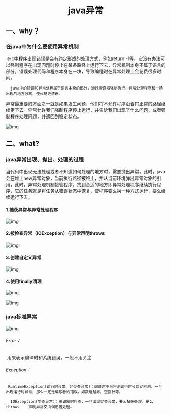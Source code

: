 # <center>java异常</center>

## 一、why？

###  在java中为什么要使用异常机制

​		在c中程序出现错误是会有约定形成的处理方式，例如return -1等，它没有办法可以强制程序在出现问题时停止在某条路经上运行下去，异常机制本身不属于语言的部分，错误处理代码和程序本身在一块，导致编程时在异常处理上会花费很多时间。

  	  java中的错误和异常处理属于语言本身的部分，通过编译器强制执行，异常处理程序和一场出现的地方分离，使代码更清晰。

​    	异常最重要的方面之一就是如果发生问题，他们将不允许程序沿着其正常的路径继续走下去。异常允许我们强制程序停止运行，并告诉我们出现了什么问题，或者强制程序处理问题，并返回到稳定状态。

![img](file:///C:/Users/ADMINI~1/AppData/Local/Temp/msohtmlclip1/01/clip_image002.jpg)

## 二、what?

### java异常出现、抛出、处理的过程

​		当代码中出现无法处理或者不知道如何处理的地方时，需要抛出异常，此时，java会在堆上new异常对象，当前执行路径被终止，并从当前环境弹出异常对象的引用，此时，异常处理机制接管程序，找到合适的地方即异常处理程序继续执行程序，它的任务就是将任务从错误状态中恢复，使程序要么换一种方式运行，要么继续运行下去。

#### 1.捕获异常与异常处理程序

![img](file:///C:/Users/ADMINI~1/AppData/Local/Temp/msohtmlclip1/01/clip_image004.jpg)

#### 2.被检查异常（IOException）与异常声明throws

![img](file:///C:/Users/ADMINI~1/AppData/Local/Temp/msohtmlclip1/01/clip_image006.jpg)

#### 3.创建自定义异常

![img](file:///C:/Users/ADMINI~1/AppData/Local/Temp/msohtmlclip1/01/clip_image008.jpg)

#### 4.使用finally清理

![img](file:///C:/Users/ADMINI~1/AppData/Local/Temp/msohtmlclip1/01/clip_image010.jpg)

![img](file:///C:/Users/ADMINI~1/AppData/Local/Temp/msohtmlclip1/01/clip_image012.jpg)

### java标准异常

![img](file:///C:/Users/ADMINI~1/AppData/Local/Temp/msohtmlclip1/01/clip_image014.png)

###### Error：

​		用来表示编译时和系统错误，一般不用关注

###### Exception：

   	 RuntimeException(运行时异常、非受查异常)：编译时不会检测运行时会自动检测，一旦    出现运行时异常，那么一定是编写者的错误，如数组越界，空指针等。

  	  IOException(受查异常)：编译器时检查，一旦出现受查异常，要么捕获处理，要么throws    声明异常交由调用者处理。